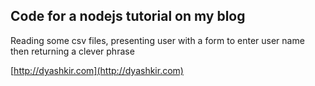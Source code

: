 ## Code for a nodejs tutorial on my blog

Reading some csv files, presenting user with a form to enter user name then returning a clever phrase

[http://dyashkir.com](http://dyashkir.com)
